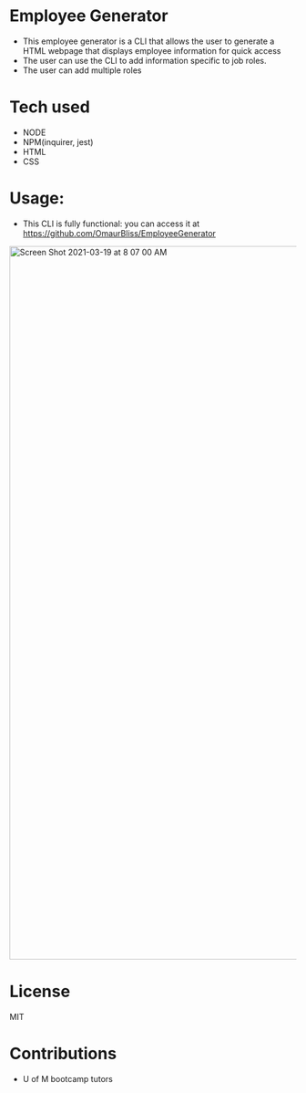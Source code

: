 # Employee Generator

- This employee generator is a CLI that allows the user to generate a HTML webpage that displays employee information for quick access
-  The user can use the CLI to add information specific to job roles.
- The user can add multiple roles 



# Tech used

- NODE
- NPM(inquirer, jest)
- HTML
- CSS



# Usage:	

- This CLI is fully functional: you can access it at https://github.com/OmaurBliss/EmployeeGenerator

<img width="1251" alt="Screen Shot 2021-03-19 at 8 07 00 AM" src="https://user-images.githubusercontent.com/74269245/111785062-1ee32880-888a-11eb-813b-71afbe80c883.png">

# License	

MIT



# Contributions

- U of M bootcamp tutors

  